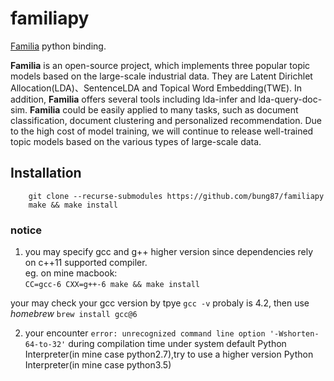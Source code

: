 # familiapy
[Familia](https://github.com/baidu/Familia) python binding.

**Familia** is an open-source project, which implements three popular topic models based on the large-scale industrial data. They are Latent Dirichlet Allocation(LDA)、SentenceLDA and Topical Word Embedding(TWE). In addition, **Familia** offers several tools including lda-infer and lda-query-doc-sim. **Familia** could be easily applied to many tasks, such as document classification, document clustering and personalized recommendation. Due to the high cost of model training, we will continue to release well-trained topic models based on the various types of large-scale data.  

## Installation

```
    git clone --recurse-submodules https://github.com/bung87/familiapy
    make && make install
```  

### notice
1. you may specify gcc and g++ higher version since dependencies rely on c++11 supported compiler.  
eg. on mine macbook:   
`CC=gcc-6 CXX=g++-6 make && make install`  

your may check your gcc version by tpye `gcc -v` probaly is 4.2,
then use *homebrew* `brew install gcc@6`

2. your encounter `error: unrecognized command line option '-Wshorten-64-to-32'` during compilation time under system default Python Interpreter(in mine case python2.7),try to use a higher version Python Interpreter(in mine case python3.5)


